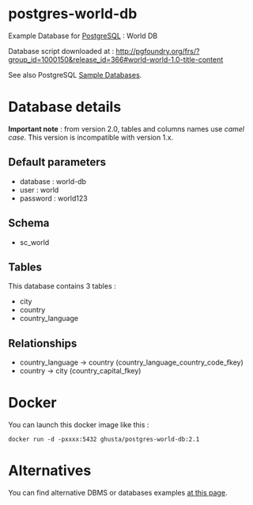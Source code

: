 # postgres-world-db

Example Database for [PostgreSQL](https://www.postgresql.org/) : World DB

Database script downloaded at : http://pgfoundry.org/frs/?group_id=1000150&release_id=366#world-world-1.0-title-content

See also PostgreSQL [Sample Databases](https://wiki.postgresql.org/wiki/Sample_Databases).

# Database details

**Important note** : from version 2.0, tables and columns names use _camel case_.
 This version is incompatible with version 1.x.

## Default parameters

- database : world-db
- user : world
- password : world123

## Schema

- sc_world

## Tables
This database contains 3 tables :

- city
- country
- country_language

## Relationships

- country_language -> country (country_language_country_code_fkey)
- country -> city (country_capital_fkey)

# Docker

You can launch this docker image like this :

`docker run -d -pxxxx:5432 ghusta/postgres-world-db:2.1`

# Alternatives

You can find alternative DBMS or databases examples [at this page](ALTERNATIVES.md).
